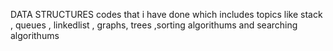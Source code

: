 DATA STRUCTURES codes that i have done which includes topics like stack , queues , linkedlist , graphs, trees ,sorting algorithums and searching algorithums 
